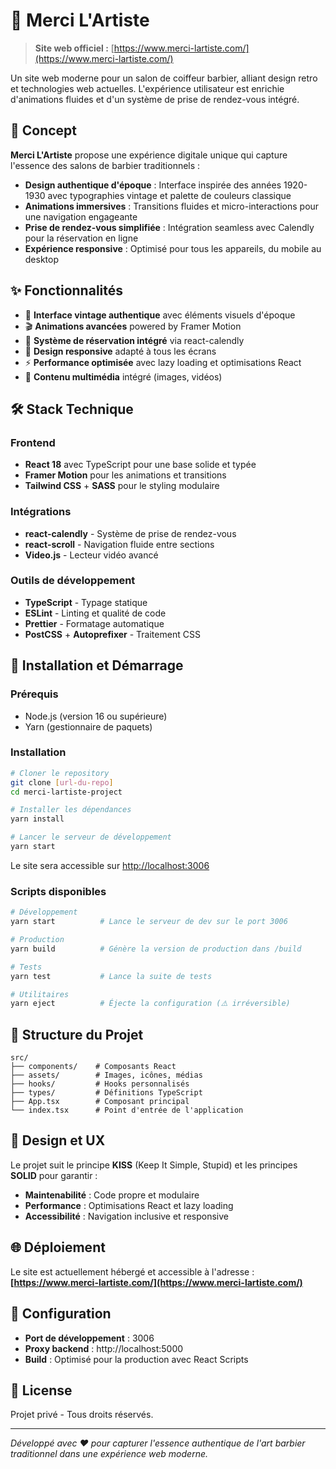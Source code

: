 # 💈 Merci L'Artiste

> **Site web officiel :** [https://www.merci-lartiste.com/](https://www.merci-lartiste.com/)

Un site web moderne pour un salon de coiffeur barbier, alliant design retro et technologies web actuelles. L'expérience utilisateur est enrichie d'animations fluides et d'un système de prise de rendez-vous intégré.

## 🎯 Concept

**Merci L'Artiste** propose une expérience digitale unique qui capture l'essence des salons de barbier traditionnels :

- **Design authentique d'époque** : Interface inspirée des années 1920-1930 avec typographies vintage et palette de couleurs classique
- **Animations immersives** : Transitions fluides et micro-interactions pour une navigation engageante
- **Prise de rendez-vous simplifiée** : Intégration seamless avec Calendly pour la réservation en ligne
- **Expérience responsive** : Optimisé pour tous les appareils, du mobile au desktop

## ✨ Fonctionnalités

- 🎨 **Interface vintage authentique** avec éléments visuels d'époque
- 🎬 **Animations avancées** powered by Framer Motion
- 📅 **Système de réservation intégré** via react-calendly
- 📱 **Design responsive** adapté à tous les écrans
- ⚡ **Performance optimisée** avec lazy loading et optimisations React
- 🎥 **Contenu multimédia** intégré (images, vidéos)

## 🛠️ Stack Technique

### Frontend

- **React 18** avec TypeScript pour une base solide et typée
- **Framer Motion** pour les animations et transitions
- **Tailwind CSS** + **SASS** pour le styling modulaire

### Intégrations

- **react-calendly** - Système de prise de rendez-vous
- **react-scroll** - Navigation fluide entre sections
- **Video.js** - Lecteur vidéo avancé

### Outils de développement

- **TypeScript** - Typage statique
- **ESLint** - Linting et qualité de code
- **Prettier** - Formatage automatique
- **PostCSS** + **Autoprefixer** - Traitement CSS

## 🚀 Installation et Démarrage

### Prérequis

- Node.js (version 16 ou supérieure)
- Yarn (gestionnaire de paquets)

### Installation

```bash
# Cloner le repository
git clone [url-du-repo]
cd merci-lartiste-project

# Installer les dépendances
yarn install

# Lancer le serveur de développement
yarn start
```

Le site sera accessible sur [http://localhost:3006](http://localhost:3006)

### Scripts disponibles

```bash
# Développement
yarn start          # Lance le serveur de dev sur le port 3006

# Production
yarn build          # Génère la version de production dans /build

# Tests
yarn test           # Lance la suite de tests

# Utilitaires
yarn eject          # Éjecte la configuration (⚠️ irréversible)
```

## 📁 Structure du Projet

```
src/
├── components/    # Composants React
├── assets/        # Images, icônes, médias
├── hooks/         # Hooks personnalisés
├── types/         # Définitions TypeScript
├── App.tsx        # Composant principal
└── index.tsx      # Point d'entrée de l'application
```

## 🎨 Design et UX

Le projet suit le principe **KISS** (Keep It Simple, Stupid) et les principes **SOLID** pour garantir :

- **Maintenabilité** : Code propre et modulaire
- **Performance** : Optimisations React et lazy loading
- **Accessibilité** : Navigation inclusive et responsive

## 🌐 Déploiement

Le site est actuellement hébergé et accessible à l'adresse :
**[https://www.merci-lartiste.com/](https://www.merci-lartiste.com/)**

## 🔧 Configuration

- **Port de développement** : 3006
- **Proxy backend** : http://localhost:5000
- **Build** : Optimisé pour la production avec React Scripts

## 📄 License

Projet privé - Tous droits réservés.

---

_Développé avec ❤️ pour capturer l'essence authentique de l'art barbier traditionnel dans une expérience web moderne._
